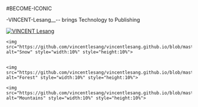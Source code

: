 #BECOME-ICONIC

-VINCENT-Lesang__-- brings Technology to Publishing

<a href="https://drive.google.com/drive/folders/1SCPLuuEhJSFEz5O7PWe5rrMD9rRf8KfZ"> <img src="https://github.com/vincentlesang/vincentlesang.github.io/blob/master/logosubs.png" alt="VINCENT Lesang"> </a>

<mystyle>
   <style>
     client_logos { display: inline-block; }
   </style>
</mystyle>

<div class="mystyle">

    <img src="https://github.com/vincentlesang/vincentlesang.github.io/blob/master/logosubs.png" alt="Snow" style="width:10%" style="height:10%">


    <img src="https://github.com/vincentlesang/vincentlesang.github.io/blob/master/logosubs.png" alt="Forest" style="width:10%" style="height:10%">

    <img src="https://github.com/vincentlesang/vincentlesang.github.io/blob/master/logosubs.png" alt="Mountains" style="width:10%" style="height:10%">

</div> 



